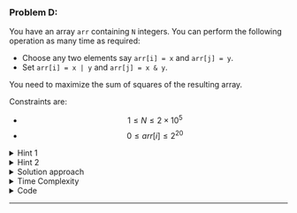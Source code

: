 ### Problem D:

<!-- problem description -->

You have an array `arr` containing `N` integers.
You can perform the following operation as many time as required:

- Choose any two elements say `arr[i] = x` and `arr[j] = y`.
- Set `arr[i] = x | y` and `arr[j] = x & y`.

You need to maximize the sum of squares of the resulting array.

Constraints are:

- $$ 1 \leq N \leq 2 \times 10^5 $$
- $$ 0 \leq arr[i] \leq 2^{20} $$

<!-- problem hint 1 -->
<details>
<summary>
Hint 1 
</summary>

- Take some **small examples** and write numbers in binary representation and try to **observe** when you get the maximum sum of squares.
- To verify:

  - if the following binary numbers are input: `0001, 0011, 0101, 1000`.
  - They will get converted to: `0000, 0001, 0001, 1111`, to get the optimal answer.

</details>

<!-- hint 2 -->
<details>
<summary>
Hint 2 
</summary>

- Try to **sort** the numbers and perform operations on adjacent numbers, observe that this **does not** lead to optimal solution in some cases, for eg (numbers in binary):
  - **Input**: `00011, 00110, 01000, 10000, 10001, 11000`
  - **Output** array for optimal answer: `00000, 00000, 00000, 10000, 11011, 11111`
- Observe any pattern?
- Think in terms of **count of bits set at a particular position** in the input numbers!

</details>

<!-- Solution approach -->
<details>
<summary>
Solution approach
</summary>

- **OBSERVATION**: We can shift the bits set at a particular position to the maximum numbers (in the end, i.e. largest numbers), so as to maximize the square value.
- Find the count of set bits at a particular position in all the numbers, **these many numbers from the end** should have this bit set while calculating the answer, try some examples yourself.
- So, we can just maintain a **count array for 20 bits**, and at the end, **construct numbers** from the last number using the counts, and break when constructed no is zero, i.e. all counts are used up. See implementation below for details.

</details>

<!-- time complexity -->
<details>
<summary>
Time Complexity
</summary>
$$ \mathcal{O(N * 20)} $$
</details>

<!-- code -->
<details>
<summary>
Code
</summary>
{% highlight c++ %}
{% github_sample sahilbansal17/Competitive_Coding/blob/758fd21425a969cd7a44ece4f11871b79f00c7fe/Codeforces/Global/8/D/D.cpp %}
{% endhighlight %}

</details>

---
